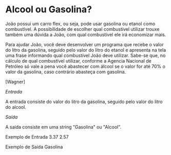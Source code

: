 # Alcool ou Gasolina?

João possui um carro flex, ou seja, pode usar gasolina ou etanol como combustível. A possibilidade de escolher qual combustível utilizar trouxe também uma dúvida a João, com qual combustível ele irá economizar mais. 

Para ajudar João, você deve desenvolver um programa que recebe o valor do litro da gasolina, seguido pelo valor do litro do etanol e apresenta na tela uma frase informando qual combustível João deve utilizar. Sabe-se que, no cálculo de qual combustível utilizar, conforme a Agencia Nacional de Petróleo só vale a pena você abastecer com álcool se o valor for até 70% o valor da gasolina, caso contrário abasteça com gasolina.

[Wagner]

*Entrada*

A entrada consiste do valor do litro da gasolina, seguido pelo valor do litro do alcool.

*Saída*

A saída consiste em uma string "Gasolina" ou "Alcool".

Exemplo de Entrada
3.37
2.57

Exemplo de Saída
Gasolina
